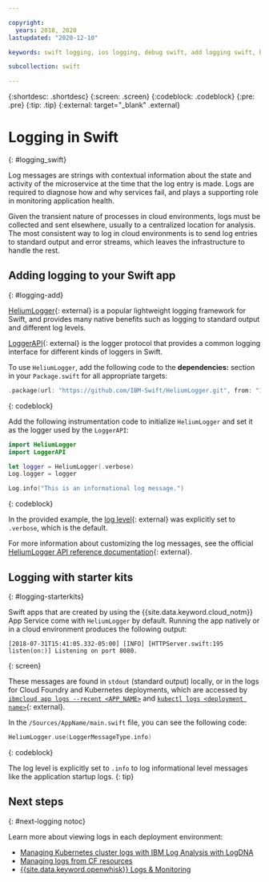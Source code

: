 ```yaml
---

copyright:
  years: 2018, 2020
lastupdated: "2020-12-10"

keywords: swift logging, ios logging, debug swift, add logging swift, heliumlogger swift, loggerapi swift, logger swift, starter kit swift logger

subcollection: swift

---
```


{:shortdesc: .shortdesc}
{:screen: .screen}
{:codeblock: .codeblock}
{:pre: .pre}
{:tip: .tip}
{:external: target="_blank" .external}

# Logging in Swift
{: #logging_swift}

Log messages are strings with contextual information about the state and activity of the microservice at the time that the log entry is made. Logs are required to diagnose how and why services fail, and plays a supporting role in monitoring application health.

Given the transient nature of processes in cloud environments, logs must be collected and sent elsewhere, usually to a centralized location for analysis. The most consistent way to log in cloud environments is to send log entries to standard output and error streams, which leaves the infrastructure to handle the rest.

## Adding logging to your Swift app
{: #logging-add}

[HeliumLogger](https://github.com/Kitura/HeliumLogger){: external} is a popular lightweight logging framework for Swift, and provides many native benefits such as logging to standard output and different log levels.

[LoggerAPI](https://github.com/Kitura/LoggerAPI){: external} is the logger protocol that provides a common logging interface for different kinds of loggers in Swift.

To use `HeliumLogger`, add the following code to the **dependencies:** section in your `Package.swift` for all appropriate targets:
```swift
.package(url: "https://github.com/IBM-Swift/HeliumLogger.git", from: "1.7.1")
```
{: codeblock}

Add the following instrumentation code to initialize `HeliumLogger` and set it as the logger used by the `LoggerAPI`:
```swift
import HeliumLogger
import LoggerAPI

let logger = HeliumLogger(.verbose)
Log.logger = logger

Log.info("This is an informational log message.")
```
{: codeblock}

In the provided example, the [log level](https://github.com/Kitura/HeliumLogger){: external} was explicitly set to `.verbose`, which is the default.

For more information about customizing the log messages, see the official [HeliumLogger API reference documentation](https://github.com/Kitura/HeliumLogger){: external}.

## Logging with starter kits
{: #logging-starterkits}

Swift apps that are created by using the {{site.data.keyword.cloud_notm}} App Service come with `HeliumLogger` by default. Running the app natively or in a cloud environment produces the following output:
```
[2018-07-31T15:41:05.332-05:00] [INFO] [HTTPServer.swift:195 listen(on:)] Listening on port 8080.
```
{: screen}

These messages are found in `stdout` (standard output) locally, or in the logs for Cloud Foundry and Kubernetes deployments, which are accessed by [`ibmcloud app logs --recent <APP_NAME>`](/docs/cli?topic=cli-ibmcloud_commands_apps#ibmcloud_app_logs) and [`kubectl logs <deployment name>`](https://kubernetes.io/docs/reference/generated/kubectl/kubectl-commands#logs){: external}.

In the `/Sources/AppName/main.swift` file, you can see the following code:
```swift
HeliumLogger.use(LoggerMessageType.info)
```
{: codeblock}

The log level is explicitly set to `.info` to log informational level messages like the application startup logs.
{: tip}

## Next steps
{: #next-logging notoc}

Learn more about viewing logs in each deployment environment:
* [Managing Kubernetes cluster logs with IBM Log Analysis with LogDNA](/docs/Log-Analysis-with-LogDNA?topic=Log-Analysis-with-LogDNA-kube)
* [Managing logs from CF resources](/docs/Log-Analysis-with-LogDNA?topic=Log-Analysis-with-LogDNA-monitor_cfapp_logs)
* [{{site.data.keyword.openwhisk}} Logs & Monitoring](/docs/openwhisk?topic=openwhisk-logs)
